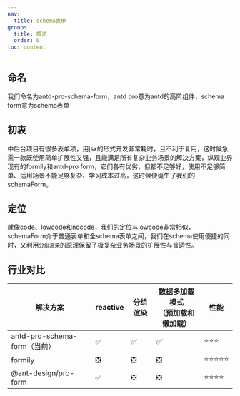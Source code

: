 ```yaml
---
nav:
  title: schema表单
group:
  title: 概述
  order: 0
toc: content
---
```


## 命名
我们命名为antd-pro-schema-form，antd pro意为antd的高阶组件，schema form意为schema表单

## 初衷
中后台项目有很多表单项，用jsx的形式开发非常耗时，且不利于复用，这时候急需一款既使用简单扩展性又强，且能满足所有复杂业务场景的解决方案，纵观业界现有的formily和antd-pro form，它们各有优劣，但都不足够好，使用不足够简单、适用场景不能足够复杂、学习成本过高，这时候便诞生了我们的schemaForm。

## 定位
就像code、lowcode和nocode，我们的定位与lowcode非常相似，schemaForm介于普通表单和全schema表单之间，我们在schema使用便捷的同时，又利用`分组渲染`的原理保留了极复杂业务场景的扩展性与普适性。

## 行业对比

| 解决方案 | reactive | 分组渲染 | 数据多加载模式<br/>（预加载和懒加载） | 性能 | 
| ----- | ------ | --- | -- | -- |
| antd-pro-schema-form（当前） | ✅ | ✅ | ✅ | ⭐️⭐️⭐️ |
| formily | ❎ | ❎ | ❎ | ⭐️⭐️⭐️⭐️⭐️ |
| @ant-design/pro-form | ✅ | ❎ | ❎ | ⭐️⭐️⭐️⭐️ |
